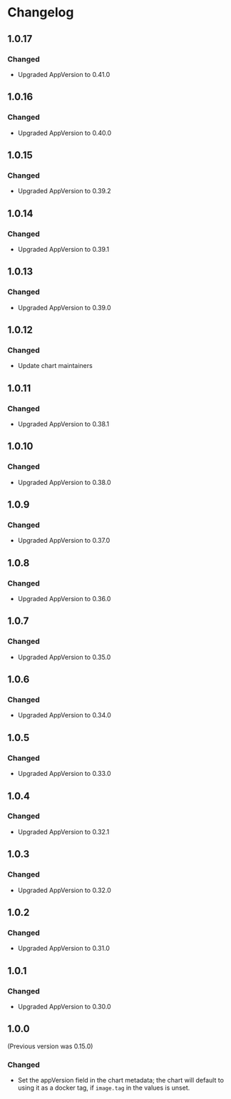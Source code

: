 # Changelog

## 1.0.17

### Changed

-   Upgraded AppVersion to 0.41.0

## 1.0.16

### Changed

-   Upgraded AppVersion to 0.40.0

## 1.0.15

### Changed

-   Upgraded AppVersion to 0.39.2

## 1.0.14

### Changed

-   Upgraded AppVersion to 0.39.1

## 1.0.13

### Changed

-   Upgraded AppVersion to 0.39.0

## 1.0.12

### Changed

-   Update chart maintainers

## 1.0.11

### Changed

-   Upgraded AppVersion to 0.38.1

## 1.0.10

### Changed

-   Upgraded AppVersion to 0.38.0

## 1.0.9

### Changed

-   Upgraded AppVersion to 0.37.0

## 1.0.8

### Changed

-   Upgraded AppVersion to 0.36.0

## 1.0.7

### Changed

-   Upgraded AppVersion to 0.35.0

## 1.0.6

### Changed

-   Upgraded AppVersion to 0.34.0

## 1.0.5

### Changed

-   Upgraded AppVersion to 0.33.0

## 1.0.4

### Changed

-   Upgraded AppVersion to 0.32.1

## 1.0.3

### Changed

-   Upgraded AppVersion to 0.32.0

## 1.0.2

### Changed

-   Upgraded AppVersion to 0.31.0

## 1.0.1

### Changed

-   Upgraded AppVersion to 0.30.0

## 1.0.0

(Previous version was 0.15.0)

### Changed

-   Set the appVersion field in the chart metadata; the chart will default to using it as a docker tag, if `image.tag` in the values is unset.
